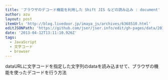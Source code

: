 ```yaml
---
title: 'ブラウザのデコード機能を利用した Shift JIS などの読み込み : document'
author: azu
layout: post
itemUrl: 'http://blog.livedoor.jp/imaya_js/archives/6368510.html'
editJSONPath: 'https://github.com/jser/jser.info/edit/gh-pages/data/2013/04/index.json'
date: '2013-04-12T13:11:10.926Z'
tags:
  - JavaScript
  - 文字コード
  - browser
---
```

dataURLに文字コードを指定した文字列のdataを読み込ませて、ブラウザの機能を使ったデコードを行う方法

